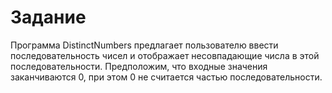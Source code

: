 <H1>Задание</H1>
Программа DistinctNumbers предлагает пользователю ввести последовательность
чисел и отображает несовпадающие числа в этой последовательности. Предположим, что входные значения заканчиваются 0, при этом 0 не считается частью
последовательности.
